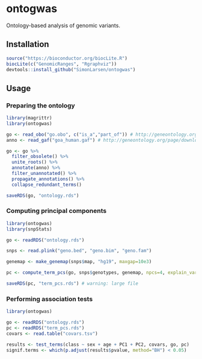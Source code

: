 ontogwas
========

Ontology-based analysis of genomic variants.

## Installation

```r
source("https://bioconductor.org/biocLite.R")
biocLite(c("GenomicRanges", "Rgraphviz"))
devtools::install_github("SimonLarsen/ontogwas")
```

## Usage

### Preparing the ontology

```r
library(magrittr)
library(ontogwas)

go <- read_obo("go.obo", c("is_a","part_of")) # http://geneontology.org/page/download-ontology
anno <- read_gaf("goa_human.gaf") # http://geneontology.org/page/download-go-annotations

go <- go %>%
  filter_obsolete() %>%
  unite_roots() %>%
  annotate(anno) %>%
  filter_unannotated() %>%
  propagate_annotations() %>%
  collapse_redundant_terms()

saveRDS(go, "ontology.rds")
```

### Computing principal components

```r
library(ontogwas)
library(snpStats)

go <- readRDS("ontology.rds")

snps <- read.plink("geno.bed", "geno.bim", "geno.fam")

genemap <- make_genemap(snps$map, "hg19", maxgap=10e3)

pc <- compute_term_pcs(go, snps$genotypes, genemap, npcs=4, explain_var=0.5, max_pcs=25)

saveRDS(pc, "term_pcs.rds") # warning: large file
```

### Performing association tests

```r
library(ontogwas)

go <- readRDS("ontology.rds")
pc <- readRDS("term_pcs.rds")
covars <- read.table("covars.tsv")

results <- test_terms(class ~ sex + age + PC1 + PC2, covars, go, pc)
signif.terms <- which(p.adjust(results$pvalue, method="BH") < 0.05)
```
